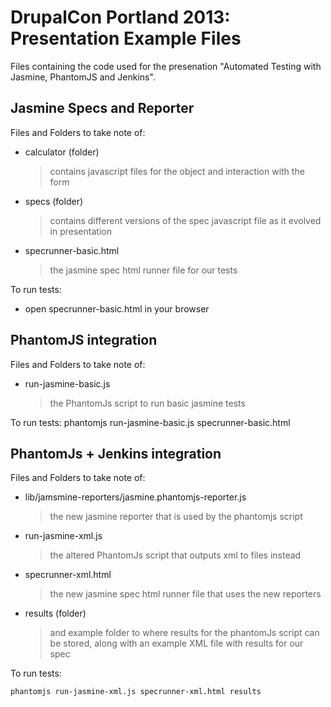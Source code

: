 DrupalCon Portland 2013: Presentation Example Files
==============

Files containing the code used for the presenation "Automated Testing with Jasmine, PhantomJS and Jenkins".

Jasmine Specs and Reporter
-------------

Files and Folders to take note of:
- calculator (folder)

    > contains javascript files for the object and interaction with the form
    
- specs (folder)

    > contains different versions of the spec javascript file as it evolved in presentation
    
- specrunner-basic.html

    > the jasmine spec html runner file for our tests

To run tests:
- open specrunner-basic.html in your browser

PhantomJS integration
-------------

Files and Folders to take note of:
- run-jasmine-basic.js

    > the PhantomJs script to run basic jasmine tests

To run tests:
    phantomjs run-jasmine-basic.js specrunner-basic.html

PhantomJs + Jenkins integration
-------------

Files and Folders to take note of:
- lib/jamsmine-reporters/jasmine.phantomjs-reporter.js

    > the new jasmine reporter that is used by the phantomjs script
    
- run-jasmine-xml.js

    > the altered PhantomJs script that outputs xml to files instead
    
- specrunner-xml.html

    > the new jasmine spec html runner file that uses the new reporters
    
- results (folder)

    > and example folder to where results for the phantomJs script can be stored, along with an example XML file with results for our spec

To run tests:

    phantomjs run-jasmine-xml.js specrunner-xml.html results